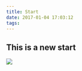 ```yaml
---
title: Start
date: 2017-01-04 17:03:12
tags:
---
```


## This is a new start
![](/images/046.jpg)   